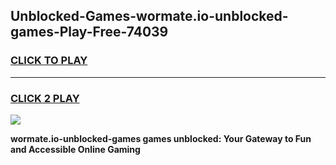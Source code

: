
## Unblocked-Games-wormate.io-unblocked-games-Play-Free-74039
<h3>
<a href="https://premium76.site?title=wormate.io-unblocked-games&ref=10A">CLICK TO PLAY</a></h3>
<hr>

<h3>
<a href="https://premium76.site?title=wormate.io-unblocked-games&ref=10A">CLICK 2 PLAY</a>
  
</h3>

<a href="https://premium76.site?title=wormate.io-unblocked-games&ref=10A"><img src="https://clearcache.store/games.png"></a>


**wormate.io-unblocked-games games unblocked: Your Gateway to Fun and Accessible Online Gaming**
